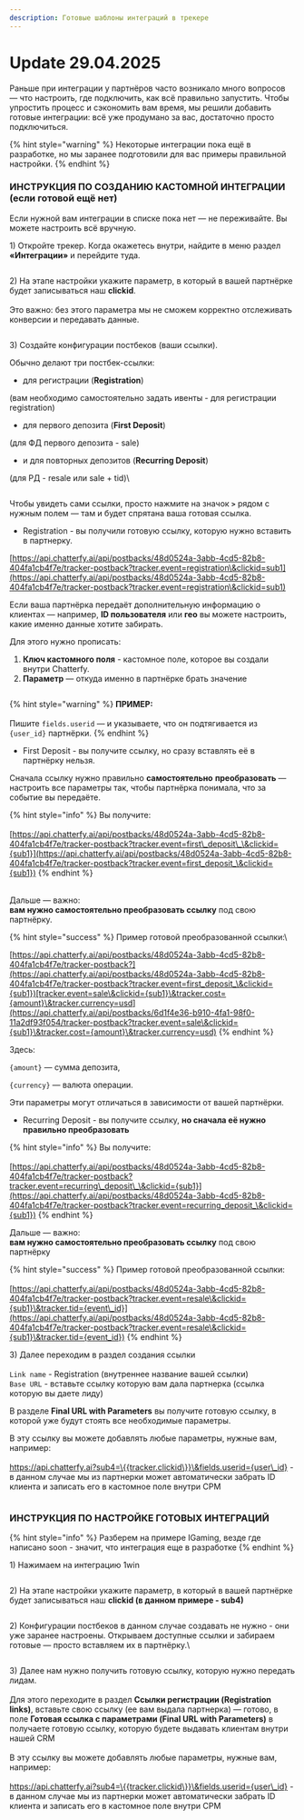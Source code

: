 ```yaml
---
description: Готовые шаблоны интеграций в трекере
---
```


# Update 29.04.2025

Раньше при интеграции у партнёров часто возникало много вопросов — что настроить, где подключить, как всё правильно запустить. Чтобы упростить процесс и сэкономить вам время, мы решили добавить готовые интеграции: всё уже продумано за вас, достаточно просто подключиться.

{% hint style="warning" %}
Некоторые интеграции пока ещё в разработке, но мы заранее подготовили для вас примеры правильной настройки.&#x20;
{% endhint %}

### ИНСТРУКЦИЯ ПО СОЗДАНИЮ КАСТОМНОЙ ИНТЕГРАЦИИ (если готовой ещё нет)

Если нужной вам интеграции в списке пока нет — не переживайте. Вы можете настроить всё вручную.



1\)  Откройте трекер. Когда окажетесь внутри, найдите в меню раздел **«Интеграции»** и перейдите туда.

<figure><img src="../../.gitbook/assets/image (87).png" alt=""><figcaption></figcaption></figure>

2\) На этапе настройки укажите параметр, в который в вашей партнёрке будет записываться наш **clickid**.\
\
Это важно: без этого параметра мы не сможем корректно отслеживать конверсии и передавать данные.

<figure><img src="../../.gitbook/assets/image (89).png" alt=""><figcaption></figcaption></figure>

3\) Создайте конфигурации постбеков (ваши ссылки).

Обычно делают три постбек-ссылки:

* для регистрации (**Registration**)

(вам необходимо самостоятельно задать ивенты - для регистрации registration)

* для первого депозита (**First Deposit**)

(для ФД первого депозита - sale)

* и для повторных депозитов (**Recurring Deposit**)

&#x20;(для РД - resale или sale + tid)\


<figure><img src="../../.gitbook/assets/image (91).png" alt=""><figcaption></figcaption></figure>

Чтобы увидеть сами ссылки, просто нажмите на значок **`>`** рядом с нужным полем — там и будет спрятана ваша готовая ссылка.



* Registration - вы получили готовую ссылку, которую нужно вставить в партнерку.

[https://api.chatterfy.ai/api/postbacks/48d0524a-3abb-4cd5-82b8-404fa1cb4f7e/tracker-postback?tracker.event=registration\&clickid=sub1](https://api.chatterfy.ai/api/postbacks/48d0524a-3abb-4cd5-82b8-404fa1cb4f7e/tracker-postback?tracker.event=registration\&clickid=sub1)

Если ваша партнёрка передаёт дополнительную информацию о клиентах — например, **ID пользователя** или **гео** вы можете настроить, какие именно данные хотите забирать.

Для этого нужно прописать:

1. **Ключ кастомного поля** - кастомное поле, которое вы создали внутри Chatterfy.
2. **Параметр** — откуда именно в партнёрке брать значение

<figure><img src="../../.gitbook/assets/image (94).png" alt=""><figcaption></figcaption></figure>

{% hint style="warning" %}
**ПРИМЕР:**\
\
Пишите `fields.userid` — и указываете, что он подтягивается из `{user_id}` партнёрки.
{% endhint %}



* First Deposit  - вы получите ссылку, но сразу вставлять её в партнёрку нельзя.&#x20;

Сначала ccылку нужно правильно **самостоятельно** **преобразовать** — настроить все параметры так, чтобы партнёрка понимала, что за событие вы передаёте.

{% hint style="info" %}
Вы получите: \
\
&#x20;[https://api.chatterfy.ai/api/postbacks/48d0524a-3abb-4cd5-82b8-404fa1cb4f7e/tracker-postback?tracker.event=first\_deposit\_\&clickid={sub1}](https://api.chatterfy.ai/api/postbacks/48d0524a-3abb-4cd5-82b8-404fa1cb4f7e/tracker-postback?tracker.event=first_deposit_\&clickid={sub1})
{% endhint %}

\
Дальше — важно:\
**вам нужно самостоятельно преобразовать ссылку** под свою партнёрку.

{% hint style="success" %}
Пример готовой преобразованной ссылки:\


[https://api.chatterfy.ai/api/postbacks/48d0524a-3abb-4cd5-82b8-404fa1cb4f7e/tracker-postback?](https://api.chatterfy.ai/api/postbacks/48d0524a-3abb-4cd5-82b8-404fa1cb4f7e/tracker-postback?tracker.event=first_deposit_\&clickid={sub1})[tracker.event=sale\&clickid={sub1}\&tracker.cost={amount}\&tracker.currency=usd](https://api.chatterfy.ai/api/postbacks/6d1f4e36-b910-4fa1-98f0-11a2df93f054/tracker-postback?tracker.event=sale\&clickid={sub1}\&tracker.cost={amount}\&tracker.currency=usd)
{% endhint %}

Здесь:

`{amount}` — сумма депозита,

`{currency}` — валюта операции.

Эти параметры могут отличаться в зависимости от вашей партнёрки.



* Recurring Deposit  - вы получите ссылку, **но сначала её нужно правильно преобразовать**

{% hint style="info" %}
Вы получите: \
\
[https://api.chatterfy.ai/api/postbacks/48d0524a-3abb-4cd5-82b8-404fa1cb4f7e/tracker-postback?tracker.event=recurring\_deposit\_\&clickid={sub1}](https://api.chatterfy.ai/api/postbacks/48d0524a-3abb-4cd5-82b8-404fa1cb4f7e/tracker-postback?tracker.event=recurring_deposit_\&clickid={sub1})
{% endhint %}

Дальше — важно:\
**вам нужно самостоятельно преобразовать ссылку** под свою партнёрку

{% hint style="success" %}
Пример готовой преобразованной ссылки:\
\
[https://api.chatterfy.ai/api/postbacks/48d0524a-3abb-4cd5-82b8-404fa1cb4f7e/tracker-postback?tracker.event=resale\&clickid={sub1}\&tracker.tid={event\_id}](https://api.chatterfy.ai/api/postbacks/48d0524a-3abb-4cd5-82b8-404fa1cb4f7e/tracker-postback?tracker.event=resale\&clickid={sub1}\&tracker.tid={event_id})
{% endhint %}



3\) Далее переходим в раздел создания ссылки \
\
`Link name` - Registration (внутреннее название вашей ссылки) \
`Base URL` - вставьте ссылку которую вам дала партнерка (ссылка которую вы даете лиду)&#x20;

В разделе **Final URL with Parameters** вы получите готовую ссылку, в которой уже будут стоять все необходимые параметры.

В эту ссылку вы можете добавлять любые параметры, нужные вам, например:\
\
https://api.chatterfy.ai?sub4=\{{tracker.clickid\}}\&fields.userid={user\_id} - в данном случае мы из партнерки может автоматически забрать ID клиента и записать его в кастомное поле внутри СРМ&#x20;

<figure><img src="../../.gitbook/assets/image (96).png" alt=""><figcaption></figcaption></figure>

### ИНСТРУКЦИЯ ПО НАСТРОЙКЕ ГОТОВЫХ ИНТЕГРАЦИЙ&#x20;

{% hint style="info" %}
Разберем на примере IGaming, везде где написано soon - значит, что интеграция еще в разработке
{% endhint %}

1\) Нажимаем на интеграцию 1win

<figure><img src="../../.gitbook/assets/image (99).png" alt=""><figcaption></figcaption></figure>

2\) На этапе настройки укажите параметр, в который в вашей партнёрке будет записываться наш **clickid (в данном примере - sub4)**

<figure><img src="../../.gitbook/assets/image (101).png" alt=""><figcaption></figcaption></figure>

2\) Конфигурации постбеков в данном случае создавать не нужно - они уже заранее настроены. Открываем доступные ссылки и забираем готовые — просто вставляем их в партнёрку.\


<figure><img src="../../.gitbook/assets/image (109).png" alt=""><figcaption></figcaption></figure>

3\) Далее нам нужно получить готовую ссылку, которую нужно передать лидам. \
\
Для этого переходите в раздел **Ссылки регистрации (Registration links)**, вставьте свою ссылку (ее вам выдала партнерка) — готово, в поле **Готовая ссылка с параметрами (Final URL with Parameters)** в получаете готовую ссылку, которую будете выдавать клиентам внутри нашей CRM\
\
В эту ссылку вы можете добавлять любые параметры, нужные вам, например:\
\
https://api.chatterfy.ai?sub4=\{{tracker.clickid\}}\&fields.userid={user\_id} - в данном случае мы из партнерки может автоматически забрать ID клиента и записать его в кастомное поле внутри СРМ&#x20;

<figure><img src="../../.gitbook/assets/image (110).png" alt=""><figcaption></figcaption></figure>
